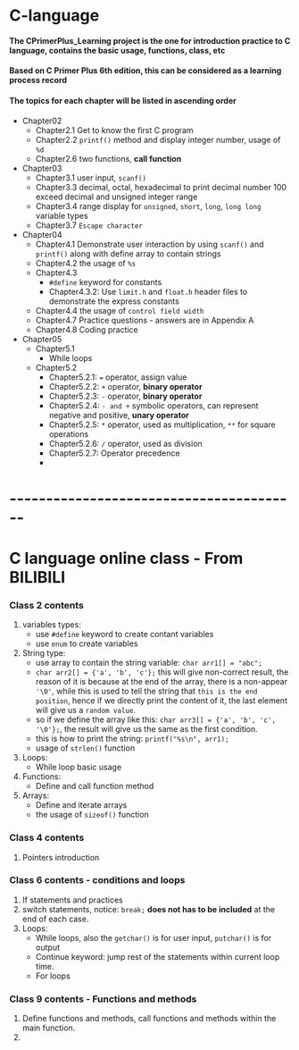 # C-language

#### The CPrimerPlus_Learning project  is the one for introduction practice to C language, contains the basic usage, functions, class, etc

#### Based on C Primer Plus 6th edition, this can be considered as a learning process record

#### The topics for each chapter will be listed in ascending order

- Chapter02
  - Chapter2.1 Get to know the first C program
  - Chapter2.2 `printf()` method and display integer number, usage of `%d`
  - Chapter2.6 two functions, **call function**
- Chapter03
  - Chapter3.1 user input, `scanf()`
  - Chapter3.3 decimal, octal, hexadecimal to print decimal number 100
       exceed decimal and unsigned integer range
  - Chapter3.4 range display for `unsigned`, `short`, `long`, `long long` variable types
  - Chapter3.7 `Escape character`
- Chapter04
  - Chapter4.1 Demonstrate user interaction by using `scanf()` and `printf()` along with define array to contain strings
  - Chapter4.2 the usage of `%s`
  - Chapter4.3 
    - `#define` keyword for constants
    - Chapter4.3.2: Use `limit.h` and `float.h` header files to demonstrate the express constants
  - Chapter4.4 the usage of `control field width`
  - Chapter4.7 Practice questions - answers are in Appendix A
  - Chapter4.8 Coding practice
- Chapter05
  - Chapter5.1 
    - While loops
  - Chapter5.2
    - Chapter5.2.1: `=` operator, assign value
    - Chapter5.2.2: `+` operator, **binary operator**
    - Chapter5.2.3: `-` operator, **binary operator**
    - Chapter5.2.4: `- and +` symbolic operators, can represent negative and positive, **unary operator**
    - Chapter5.2.5: `*` operator, used as multiplication, `**` for square operations
    - Chapter5.2.6: `/` operator, used as division
    - Chapter5.2.7: Operator precedence
    - 
# ----------------------------------------

# C language online class - From BILIBILI

### Class 2 contents

1. variables types:
   - use `#define` keyword to create contant variables
   - use `enum` to create variables
2. String type:
   - use array to contain the string variable: `char arr1[] = "abc";`
   - `char arr2[] = {'a', 'b', 'c'};` this will give non-correct result, the reason of it is because at the end of the
array, there is a non-appear `'\0'`, while this is used to tell the string that `this is the end position`, hence if we directly print the content of it,
the last element will give us a `random value`.
   - so if we define the array like this: `char arr3[] = {'a', 'b', 'c', '\0'};`, the result will give us the same as the first condition.
   - this is how to print the string: `printf("%s\n", arr1);`
   - usage of `strlen()` function
3. Loops:
   - While loop basic usage
4. Functions:
   - Define and call function method
5. Arrays:
   - Define and iterate arrays
   - the usage of `sizeof()` function

### Class 4 contents

1. Pointers introduction

### Class 6 contents - conditions and loops

1. If statements and practices
2. switch statements, notice: `break;` **does not has to be included** at the end of each case.
3. Loops:
   - While loops, also the `getchar()` is for user input, `putchar()` is for output
   - Continue keyword: jump rest of the statements within current loop time.
   - For loops

### Class 9 contents - Functions and methods
1. Define functions and methods, call functions and methods within the main function.
2. 